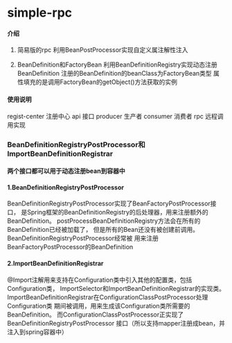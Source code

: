 # simple-rpc

#### 介绍

1. 简易版的rpc 利用BeanPostProcessor实现自定义属注解性注入

2. BeanDefinition和FactoryBean
    利用BeanDefinitionRegistry实现动态注册BeanDefinition
    注册的BeanDefinition的beanClass为FactoryBean类型
    属性填充的是调用FactoryBean的getObject()方法获取的实例
    

#### 使用说明
regist-center 注册中心
api 接口
producer 生产者
consumer 消费者
rpc 远程调用实现

### BeanDefinitionRegistryPostProcessor和ImportBeanDefinitionRegistrar
#### 两个接口都可以用于动态注册bean到容器中

#### 1.BeanDefinitionRegistryPostProcessor
BeanDefinitionRegistryPostProcessor实现了BeanFactoryPostProcessor接口，
是Spring框架的BeanDefinitionRegistry的后处理器，用来注册额外的BeanDefinition。
postProcessBeanDefinitionRegistry方法会在所有的BeanDefinition已经被加载了，
但是所有的Bean还没有被创建前调用。BeanDefinitionRegistryPostProcessor经常被
用来注册BeanFactoryPostProcessor的BeanDefinition

#### 2.ImportBeanDefinitionRegistrar
@Import注解用来支持在Configuration类中引入其他的配置类，包括Configuration类，
ImportSelector和ImportBeanDefinitionRegistrar的实现类。
ImportBeanDefinitionRegistrar在ConfigurationClassPostProcessor处理Configuration类
期间被调用，用来生成该Configuration类所需要的BeanDefinition。
而ConfigurationClassPostProcessor正实现了BeanDefinitionRegistryPostProcessor
接口（所以支持mapper注册成bean，并注入到spring容器中）





